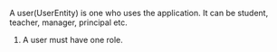 A user(UserEntity) is one who uses the application. It can be student, teacher, manager, principal etc.

1. A user must have one role.